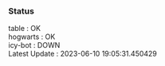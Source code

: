 ### Status


table : OK  
hogwarts : OK  
icy-bot : DOWN  
Latest Update : 2023-06-10 19:05:31.450429

